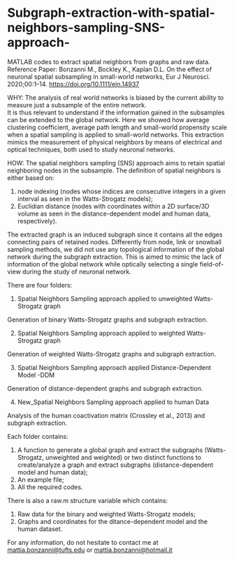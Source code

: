 # Subgraph-extraction-with-spatial-neighbors-sampling-SNS-approach-
MATLAB codes to extract spatial neighbors from graphs and raw data. 
Reference Paper:
Bonzanni M., Bockley K., Kaplan D.L. On the effect of neuronal spatial subsampling in small-world networks, Eur J Neurosci. 2020;00:1–14.  https://doi.org/10.1111/ejn.14937

  WHY:
The analysis of real world networks is biased by the current ability to measure just a subsample of the entire network.  
It is thus relevant to understand if the information gained in the subsamples can be extended to the global network. 
Here we showed how average clustering coefficient, average path length and small-world propensity scale when a spatial sampling is applied to small-world networks. 
This extraction mimics the measurement of physical neighbors by means of electrical and optical techniques, both used to study neuronal networks.

  HOW:
The spatial neighbors sampling (SNS) approach aims to retain spatial neighboring nodes in the subsample. 
The definition of spatial neighbors is either based on: 
1) node indexing (nodes whose indices are consecutive integers in a given interval as seen in the Watts-Strogatz models);
2) Euclidian distance (nodes with coordinates within a 2D surface/3D volume as seen in the distance-dependent model and human data, respectively). 

The extracted graph is an induced subgraph since it contains all the edges connecting pairs of retained nodes. 
Differently from node, link or snowball sampling methods, we did not use any topological information of the global network during the subgraph extraction. 
This is aimed to mimic the lack of information of the global network while optically selecting a single field-of-view during the study of neuronal network. 

There are four folders:
1) Spatial Neighbors Sampling approach applied to unweighted Watts-Strogatz graph

Generation of binary Watts-Strogatz graphs and subgraph extraction.

2) Spatial Neighbors Sampling approach applied to weighted Watts-Strogatz graph

Generation of weighted Watts-Strogatz graphs and subgraph extraction.

3) Spatial Neighbors Sampling approach applied Distance-Dependent Model -DDM

Generation of distance-dependent graphs and subgraph extraction.

4) New_Spatial Neighbors Sampling approach applied to human Data

Analysis of the human coactivation matrix (Crossley et al., 2013) and subgraph extraction. 

Each folder contains:
1) A function to generate a global graph and extract the subgraphs (Watts-Strogatz, unweighted and weighted) or two distinct functions to create/analyze a graph and extract subgraphs (distance-dependent model and human data);
2) An example file;
3) All the required codes. 

There is also a raw.m structure variable which contains:
1. Raw data for the binary and weighted Watts-Strogatz models;
2. Graphs and coordinates for the ditance-dependent model and the human dataset.

For any information, do not hesitate to contact me at mattia.bonzanni@tufts.edu or mattia.bonzanni@hotmail.it
